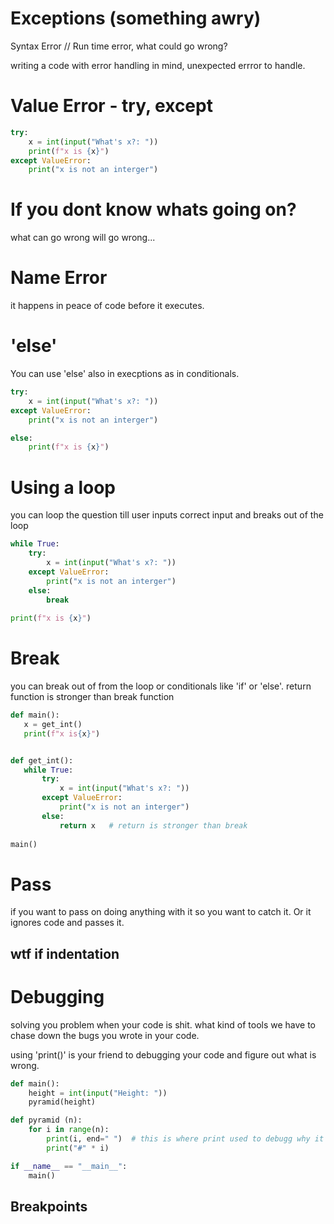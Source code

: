 # Exceptions (something awry)

Syntax Error // Run time error, what could go wrong?

writing a code with error handling in mind, unexpected errror to handle.


# Value Error - try, except

```python
try:
    x = int(input("What's x?: "))
    print(f"x is {x}")
except ValueError:
    print("x is not an interger")
```
# If you dont know whats going on?

what can go wrong will go wrong...

# Name Error

it happens in peace of code before it executes.

# 'else' 

You can use 'else' also in execptions as in conditionals. 

```python
try:
    x = int(input("What's x?: "))  
except ValueError:
    print("x is not an interger")

else:
    print(f"x is {x}")
```

# Using a loop

you can loop the question till user inputs correct input and breaks out of the loop

```python
while True:
    try:
        x = int(input("What's x?: "))  
    except ValueError:
        print("x is not an interger")
    else:
        break
        
print(f"x is {x}")
```
# Break

 you can break out of from the loop or conditionals like 'if' or 'else'. return function is stronger than break function

 ```python
 def main():
    x = get_int()
    print(f"x is{x}")


def get_int():
    while True:
        try:
            x = int(input("What's x?: "))  
        except ValueError:
            print("x is not an interger")
        else:
            return x   # return is stronger than break
        
main()
```

# Pass

if you want to pass on doing anything with it so you want to catch it. Or it ignores code and passes it.

## wtf if indentation

# Debugging

solving you problem when your code is shit. what kind of tools we have to chase down the bugs you wrote in your code.

using 'print()' is your friend to debugging your code and figure out what is wrong.

```python
def main():
    height = int(input("Height: "))
    pyramid(height)

def pyramid (n):
    for i in range(n):
        print(i, end=" ")  # this is where print used to debugg why it isnt starts with 0
        print("#" * i)

if __name__ == "__main__":
    main()
```

## Breakpoints


